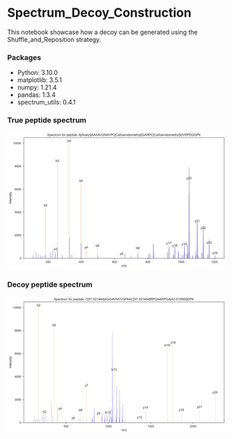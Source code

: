 # Spectrum_Decoy_Construction
This notebook showcase how a decoy can be generated using the Shuffle_and_Reposition strategy.

### Packages
- Python: 3.10.0
- matplotlib: 3.5.1
- numpy: 1.21.4
- pandas: 1.3.4
- spectrum_utils: 0.4.1


### True peptide spectrum
[![Image Description](/img/Spectrum_peaks.jpg)](/img/Spectrum_peaks.png)

### Decoy peptide spectrum
[![Image Description](/img/Decoy_spectrum_peaks.jpg)](/img/Decoy_spectrum_peaks.png)

